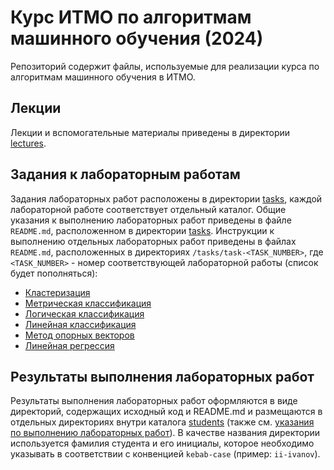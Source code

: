# Курс ИТМО по алгоритмам машинного обучения (2024)

Репозиторий содержит файлы, используемые для реализации курса по алгоритмам машинного обучения в ИТМО.

## Лекции

Лекции и вспомогательные материалы приведены в директории [lectures](/lectures).

## Задания к лабораторным работам

Задания лабораторных работ расположены в директории [tasks](/tasks), каждой лабораторной работе соответствует отдельный каталог. Общие указания к выполнению лабораторных работ приведены в файле `README.md`, расположенном в директории [tasks](/tasks). Инструкции к выполнению отдельных лабораторных работ приведены в файлах `README.md`, расположенных в директориях `/tasks/task-<TASK_NUMBER>`, где `<TASK_NUMBER>` - номер соответствующей лабораторной работы (список будет пополняться):

- [Кластеризация](/tasks/task-01/README.md)
- [Метрическая классификация](/tasks/task-02/README.md)
- [Логическая классификация](/tasks/task-03/README.md)
- [Линейная классификация](/tasks/task-04/README.md)
- [Метод опорных векторов](/tasks/task-05/README.md)
- [Линейная регрессия](/tasks/task-06/README.md)


## Результаты выполнения лабораторных работ

Результаты выполнения лабораторных работ оформляются в виде директорий, содержащих исходный код и README.md и размещаются в отдельных директориях внутри каталога [students](/students) (также см. [указания по выполнению лабораторных работ](/tasks/README.md)). В качестве названия директории используется фамилия студента и его инициалы, которое необходимо указывать в соответствии с конвенцией `kebab-case` (пример: `ii-ivanov`).